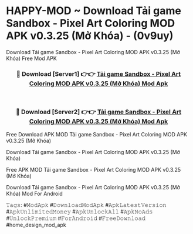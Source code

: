 # HAPPY-MOD ~ Download Tải game Sandbox - Pixel Art Coloring MOD APK v0.3.25 (Mở Khóa) - (0v9uy)
Download Tải game Sandbox - Pixel Art Coloring MOD APK v0.3.25 (Mở Khóa) Free Mod APK

<div align="center">
<h3>🔴 Download [Server1] 👉👉 <a href="https://apk-comot.site?title=Tải_game_Sandbox_-_Pixel_Art_Coloring_MOD_APK_v0.3.25_(Mở_Khóa)">Tải game Sandbox - Pixel Art Coloring MOD APK v0.3.25 (Mở Khóa) Mod Apk</a></h3><br>

<h3>🔴 Download [Server2] 👉👉 <a href="https://apk-comot.site?title=Tải_game_Sandbox_-_Pixel_Art_Coloring_MOD_APK_v0.3.25_(Mở_Khóa)">Tải game Sandbox - Pixel Art Coloring MOD APK v0.3.25 (Mở Khóa) Mod Apk</a></h3>
</div>


Free Download APK MOD Tải game Sandbox - Pixel Art Coloring MOD APK v0.3.25 (Mở Khóa)

Download Tải game Sandbox - Pixel Art Coloring MOD APK v0.3.25 (Mở Khóa) 

Free APK MOD Tải game Sandbox - Pixel Art Coloring MOD APK v0.3.25 (Mở Khóa) 

Download Tải game Sandbox - Pixel Art Coloring MOD APK v0.3.25 (Mở Khóa) Mod For Android

𝚃𝚊𝚐𝚜: #𝙼𝚘𝚍𝙰𝚙𝚔 #𝙳𝚘𝚠𝚗𝚕𝚘𝚊𝚍𝙼𝚘𝚍𝙰𝚙𝚔 #𝙰𝚙𝚔𝙻𝚊𝚝𝚎𝚜𝚝𝚅𝚎𝚛𝚜𝚒𝚘𝚗 #𝙰𝚙𝚔𝚄𝚗𝚕𝚒𝚖𝚒𝚝𝚎𝚍𝙼𝚘𝚗𝚎𝚢 #𝙰𝚙𝚔𝚄𝚗𝚕𝚘𝚌𝚔𝙰𝚕𝚕 #𝙰𝚙𝚔𝙽𝚘𝙰𝚍𝚜 #𝚄𝚗𝚕𝚘𝚌𝚔𝙿𝚛𝚎𝚖𝚒𝚞𝚖 #𝙵𝚘𝚛𝙰𝚗𝚍𝚛𝚘𝚒𝚍 #𝙵𝚛𝚎𝚎𝙳𝚘𝚠𝚗𝚕𝚘𝚊𝚍 #home_design_mod_apk